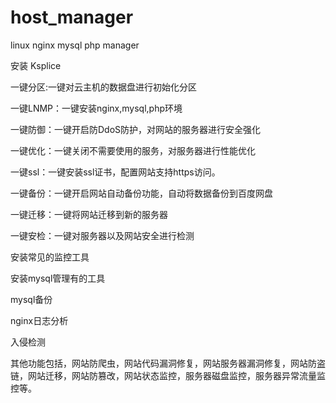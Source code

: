 host_manager
============

linux nginx mysql php manager

安装 Ksplice 




一键分区:一键对云主机的数据盘进行初始化分区

一键LNMP：一键安装nginx,mysql,php环境

一键防御：一键开启防DdoS防护，对网站的服务器进行安全强化


一键优化：一键关闭不需要使用的服务，对服务器进行性能优化

一键ssl：一键安装ssl证书，配置网站支持https访问。

一键备份：一键开启网站自动备份功能，自动将数据备份到百度网盘

一键迁移：一键将网站迁移到新的服务器

一键安检：一键对服务器以及网站安全进行检测


安装常见的监控工具

安装mysql管理有的工具


mysql备份

nginx日志分析

入侵检测







其他功能包括，网站防爬虫，网站代码漏洞修复，网站服务器漏洞修复，网站防盗链，网站迁移，网站防篡改，网站状态监控，服务器磁盘监控，服务器异常流量监控等。
